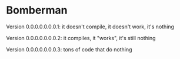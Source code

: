 # Bomberman
Version 0.0.0.0.0.0.0.1: it doesn't compile, it doesn't work, it's nothing

Version 0.0.0.0.0.0.0.2: it compiles, it "works", it's still nothing 

Version 0.0.0.0.0.0.0.3: tons of code that do nothing